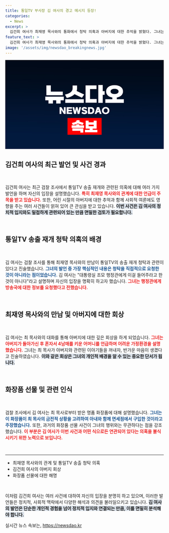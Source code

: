 ```yaml
---
title: 통일TV 부사장 김 여사의 경고 메시지 등장!
categories:
  - News
excerpt: >
  김건희 여사가 최재영 목사와의 통화에서 청탁 의혹과 아버지에 대한 추억을 밝혔다. 그녀는 고교 시절 아버지 기억이 적다고 언급하며, 억울함을 이해해 줄 것이라고 생각했다고. 과연 그녀의 진술이 사건의 전환점을 가져올까?
feature_text: >
  김건희 여사가 최재영 목사와의 통화에서 청탁 의혹과 아버지에 대한 추억을 밝혔다. 그녀는 고교 시절 아버지 기억이 적다고 언급하며, 억울함을 이해해 줄 것이라고 생각했다고. 과연 그녀의 진술이 사건의 전환점을 가져올까?
image: '/assets/img/newsdao_breakingnews.jpg'
---
```


<p><img src="/assets/img/newsdao_breakingnews.jpg" alt="bookingtag 속보" /></p>

<h2 data-ke-size="size26">김건희 여사의 최근 발언 및 사건 경과</h2>

<p data-ke-size="size16">&nbsp;</p>

<p>김건희 여사는 최근 검찰 조사에서 통일TV 송출 재개와 관련된 의혹에 대해 여러 가지 발언을 하며 자신의 입장을 설명했습니다. <b><span style="color: #ee2323;">특히 최재영 목사와의 관계에 대한 언급이 주목을 받고 있습니다.</span></b> 또한, 어린 시절의 아버지에 대한 추억과 함께 사회적 여론에도 영향을 주는 여러 사건들이 얽혀 있어 큰 관심을 받고 있습니다. <b><span style="background-color: #21538527;">이번 사건은 김 여사의 정치적 입지와도 밀접하게 관련되어 있는 만큼 면밀한 검토가 필요합니다.</span></b> </p>

<p data-ke-size="size16">&nbsp;</p>

<h2 data-ke-size="size26">통일TV 송출 재개 청탁 의혹의 배경</h2>

<p data-ke-size="size16">&nbsp;</p>

<p>김 여사는 검찰 조사를 통해 최재영 목사와의 만남이 통일TV의 송출 재개 청탁과 관련이 있다고 진술했습니다. <b><span style="color: #1a5490;">그녀의 발언 중 가장 핵심적인 내용은 청탁을 직접적으로 요청한 것이 아니라는 점이었습니다.</span></b> 김 여사는 "대통령실 조모 행정관에게 이걸 들어주라고 한 것이 아니다"라고 설명하며 자신의 입장을 명확히 하고자 했습니다. <b><span style="color: #ee2323;">그녀는 행정관에게 방송국에 대한 정보를 요청했다고 전했습니다.</span></b> </p>

<p data-ke-size="size16">&nbsp;</p>

<h2 data-ke-size="size26">최재영 목사와의 만남 및 아버지에 대한 회상</h2>

<p data-ke-size="size16">&nbsp;</p>

<p>김 여사는 최 목사와의 대화를 통해 아버지에 대한 깊은 회상을 하게 되었습니다. <b><span style="color: #ee2323;">그녀는 아버지가 돌아가신 후 혼자서 4남매를 키운 어머니를 언급하며 어려운 가정환경을 설명했습니다.</span></b>  그녀는 최 목사가 아버지와 관련된 이야기들을 꺼내자, 반가운 마음이 생겼다고 진술하였습니다. <b><span style="background-color: #21538527;">이와 같은 회상은 그녀의 개인적 배경을 알 수 있는 중요한 단서가 됩니다.</span></b> </p>

<p data-ke-size="size16">&nbsp;</p>

<h2 data-ke-size="size26">화장품 선물 및 관련 인식</h2>

<p data-ke-size="size16">&nbsp;</p>

<p>검찰 조사에서 김 여사는 최 목사로부터 받은 명품 화장품에 대해 설명했습니다. <b><span style="color: #1a5490;">그녀는 이 화장품이 최 목사의 금전적 상황을 고려하여 아내와 함께 면세점에서 구입한 것이라고 주장했습니다.</span></b> 또한, 과거의 화장품 선물 사건이 그녀의 행위와는 무관하다는 점을 강조했습니다. <b><span style="color: #ee2323;">이 부분은 김 여사가 이번 사건과 어떤 식으로든 연관되어 있다는 의혹을 불식시키기 위한 노력으로 보입니다.</span></b> </p>

<p data-ke-size="size16">&nbsp;</p>

<hr>

<ul>
<li>최재영 목사와의 관계 및 통일TV 송출 청탁 의혹</li>
<li>김건희 여사의 아버지 회상</li>
<li>화장품 선물에 대한 해명</li>
</ul>

<p data-ke-size="size16">&nbsp;</p>

<p>이처럼 김건희 여사는 여러 사건에 대하여 자신의 입장을 분명히 하고 있으며, 이러한 발언들은 정치적, 사회적 맥락에서 다양한 해석과 의견을 불러일으키고 있습니다. <b><span style="background-color: #21538527;">김 여사의 발언은 단순한 개인적 경험을 넘어 정치적 입지와 연결되는 만큼, 이를 면밀히 분석해야 합니다.</span></b></p>
실시간 뉴스 속보는, <a href="https://newsdao.kr" rel="dofollow">https://newsdao.kr</a>


